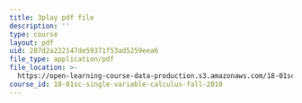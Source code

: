 ```yaml
---
title: 3play pdf file
description: ''
type: course
layout: pdf
uid: 287d2a222147de59371f53ad5259eea6
file_type: application/pdf
file_location: >-
  https://open-learning-course-data-production.s3.amazonaws.com/18-01sc-single-variable-calculus-fall-2010/287d2a222147de59371f53ad5259eea6_Fj7pbLwbSmU.pdf
course_id: 18-01sc-single-variable-calculus-fall-2010
---
```

